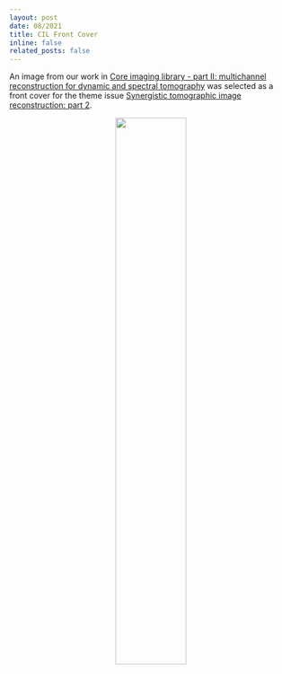 ```yaml
---
layout: post
date: 08/2021
title: CIL Front Cover
inline: false
related_posts: false
---
```



An image from our work in [Core imaging library - part II: multichannel reconstruction for dynamic and spectral tomography](https://doi.org/10.1098/rsta.2020.0193) was selected as a front cover for the theme issue [Synergistic tomographic image reconstruction: part 2](https://www.scd.stfc.ac.uk/Pages/CoSeC_news_ccpi_ccpsynerbi.aspx).

<p align="center">
    <img class="center" src="../../assets/img/front_cover.png" width="50%"/>
</p>





